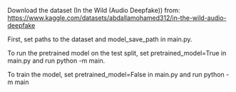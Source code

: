 Download the dataset (In the Wild (Audio Deepfake)) from: https://www.kaggle.com/datasets/abdallamohamed312/in-the-wild-audio-deepfake

First, set paths to the dataset and model_save_path in main.py. 

To run the pretrained model on the test split, set pretrained_model=True in main.py and run python -m main.

To train the model, set pretrained_model=False in main.py and run python -m main
